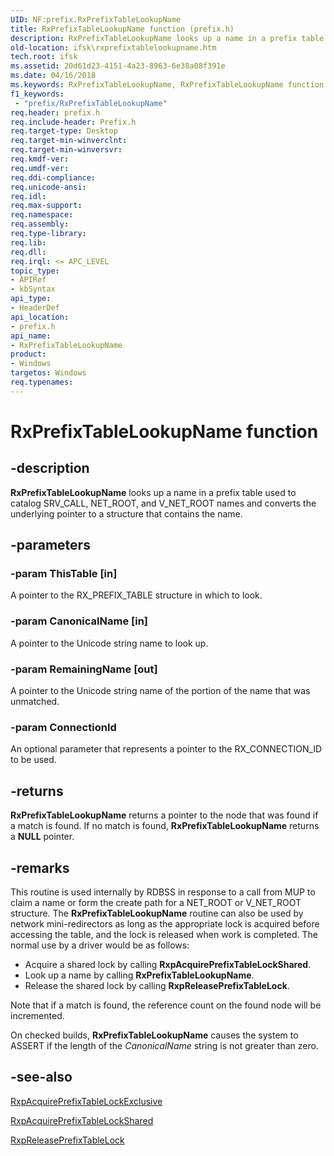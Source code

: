 ```yaml
---
UID: NF:prefix.RxPrefixTableLookupName
title: RxPrefixTableLookupName function (prefix.h)
description: RxPrefixTableLookupName looks up a name in a prefix table used to catalog SRV_CALL, NET_ROOT, and V_NET_ROOT names and converts the underlying pointer to a structure that contains the name.
old-location: ifsk\rxprefixtablelookupname.htm
tech.root: ifsk
ms.assetid: 20d61d23-4151-4a23-8963-6e38a08f391e
ms.date: 04/16/2018
ms.keywords: RxPrefixTableLookupName, RxPrefixTableLookupName function [Installable File System Drivers], ifsk.rxprefixtablelookupname, prefix/RxPrefixTableLookupName, rxref_e46fe04e-07a6-4733-936e-e70a51009618.xml
f1_keywords:
 - "prefix/RxPrefixTableLookupName"
req.header: prefix.h
req.include-header: Prefix.h
req.target-type: Desktop
req.target-min-winverclnt: 
req.target-min-winversvr: 
req.kmdf-ver: 
req.umdf-ver: 
req.ddi-compliance: 
req.unicode-ansi: 
req.idl: 
req.max-support: 
req.namespace: 
req.assembly: 
req.type-library: 
req.lib: 
req.dll: 
req.irql: <= APC_LEVEL
topic_type:
- APIRef
- kbSyntax
api_type:
- HeaderDef
api_location:
- prefix.h
api_name:
- RxPrefixTableLookupName
product:
- Windows
targetos: Windows
req.typenames: 
---
```


# RxPrefixTableLookupName function


## -description


<b>RxPrefixTableLookupName</b> looks up a name in a prefix table used to catalog SRV_CALL, NET_ROOT, and V_NET_ROOT names and converts the underlying pointer to a structure that contains the name.


## -parameters




### -param ThisTable [in]

A pointer to the RX_PREFIX_TABLE structure in which to look.


### -param CanonicalName [in]

A pointer to the Unicode string name to look up.


### -param RemainingName [out]

A pointer to the Unicode string name of the portion of the name that was unmatched.


### -param ConnectionId

<p>An optional parameter that represents a pointer to the RX_CONNECTION_ID to be used.</p>




## -returns



<b>RxPrefixTableLookupName</b> returns a pointer to the node that was found if a match is found. If no match is found, <b>RxPrefixTableLookupName</b> returns a <b>NULL</b> pointer. 




## -remarks



This routine is used internally by RDBSS in response to a call from MUP to claim a name or form the create path for a NET_ROOT or V_NET_ROOT structure. The <b>RxPrefixTableLookupName</b> routine can also be used by network mini-redirectors as long as the appropriate lock is acquired before accessing the table, and the lock is released when work is completed. The normal use by a driver would be as follows:

<ul>
<li>
Acquire a shared lock by calling <b>RxpAcquirePrefixTableLockShared</b>.

</li>
<li>
Look up a name by calling <b>RxPrefixTableLookupName</b>.

</li>
<li>
Release the shared lock by calling <b>RxpReleasePrefixTableLock</b>.

</li>
</ul>
Note that if a match is found, the reference count on the found node will be incremented. 

On checked builds, <b>RxPrefixTableLookupName</b> causes the system to ASSERT if the length of the <i>CanonicalName</i> string is not greater than zero.




## -see-also




<a href="https://docs.microsoft.com/windows-hardware/drivers/ddi/prefix/nf-prefix-rxpacquireprefixtablelockexclusive">RxpAcquirePrefixTableLockExclusive</a>



<a href="https://docs.microsoft.com/windows-hardware/drivers/ddi/prefix/nf-prefix-rxpacquireprefixtablelockshared">RxpAcquirePrefixTableLockShared</a>



<a href="https://docs.microsoft.com/windows-hardware/drivers/ddi/prefix/nf-prefix-rxpreleaseprefixtablelock">RxpReleasePrefixTableLock</a>
 

 

